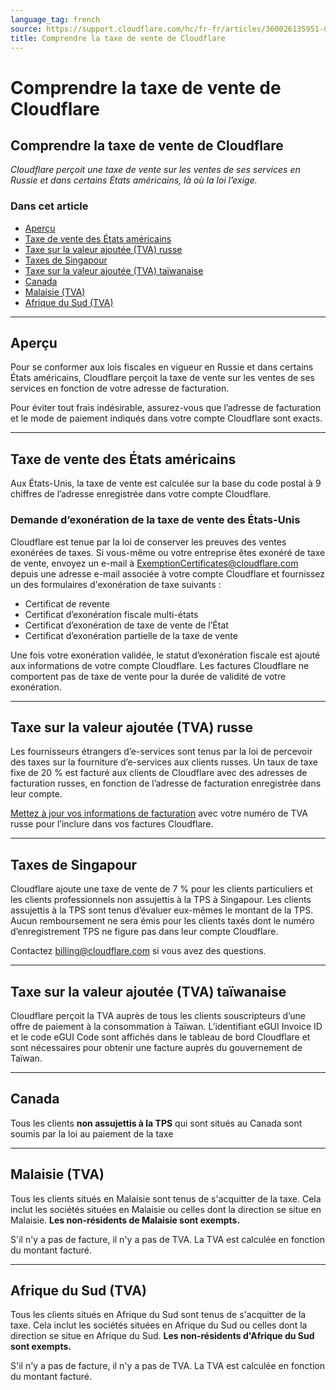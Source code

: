 ```yaml
---
language_tag: french
source: https://support.cloudflare.com/hc/fr-fr/articles/360026135951-Comprendre-la-taxe-de-vente-de-Cloudflare
title: Comprendre la taxe de vente de Cloudflare
---
```


# Comprendre la taxe de vente de Cloudflare

## Comprendre la taxe de vente de Cloudflare

_Cloudflare perçoit une taxe de vente sur les ventes de ses services en Russie et dans certains États américains, là où la loi l’exige._

### Dans cet article

-   [Aperçu](https://support.cloudflare.com/hc/fr-fr/articles/360026135951-Comprendre-la-taxe-de-vente-de-Cloudflare#2m7RT6AI5qBkB0YWwioCRx)
-   [Taxe de vente des États américains](https://support.cloudflare.com/hc/fr-fr/articles/360026135951-Comprendre-la-taxe-de-vente-de-Cloudflare#2IBuAhhkbLxTr39W79THGy)
-   [Taxe sur la valeur ajoutée (TVA) russe](https://support.cloudflare.com/hc/fr-fr/articles/360026135951-Comprendre-la-taxe-de-vente-de-Cloudflare#2oyOmMH4GOhfpEIWEZ6ETG)
-   [Taxes de Singapour](https://support.cloudflare.com/hc/fr-fr/articles/360026135951-Comprendre-la-taxe-de-vente-de-Cloudflare#h_6rIxZ29oODYgA0QTsAFcdY)
-   [Taxe sur la valeur ajoutée (TVA) taïwanaise](https://support.cloudflare.com/hc/fr-fr/articles/360026135951-Comprendre-la-taxe-de-vente-de-Cloudflare#h_5zS6KgfWKKmApDRspDervs)
-   [Canada](https://support.cloudflare.com/hc/fr-fr/articles/360026135951-Comprendre-la-taxe-de-vente-de-Cloudflare#h_2g8xEPCRENGw1vHq2eqhxM)
-   [Malaisie (TVA)](https://support.cloudflare.com/hc/fr-fr/articles/360026135951-Comprendre-la-taxe-de-vente-de-Cloudflare#h_1XGrVKaJIcMmUJeTosjzfY)
-   [Afrique du Sud (TVA)](https://support.cloudflare.com/hc/fr-fr/articles/360026135951-Comprendre-la-taxe-de-vente-de-Cloudflare#h_2xoVLGAGGiTHeaDNhUbU0S)

___

## Aperçu

Pour se conformer aux lois fiscales en vigueur en Russie et dans certains États américains, Cloudflare perçoit la taxe de vente sur les ventes de ses services en fonction de votre adresse de facturation.

Pour éviter tout frais indésirable, assurez-vous que l’adresse de facturation et le mode de paiement indiqués dans votre compte Cloudflare sont exacts.

___

## Taxe de vente des États américains

Aux États-Unis, la taxe de vente est calculée sur la base du code postal à 9 chiffres de l’adresse enregistrée dans votre compte Cloudflare.

### Demande d’exonération de la taxe de vente des États-Unis

Cloudflare est tenue par la loi de conserver les preuves des ventes exonérées de taxes. Si vous-même ou votre entreprise êtes exonéré de taxe de vente, envoyez un e-mail à ExemptionCertificates@cloudflare.com depuis une adresse e-mail associée à votre compte Cloudflare et fournissez un des formulaires d'exonération de taxe suivants :

-   Certificat de revente
-   Certificat d’exonération fiscale multi-états
-   Certificat d’exonération de taxe de vente de l’État
-   Certificat d’exonération partielle de la taxe de vente

Une fois votre exonération validée, le statut d’exonération fiscale est ajouté aux informations de votre compte Cloudflare. Les factures Cloudflare ne comportent pas de taxe de vente pour la durée de validité de votre exonération.

___

## Taxe sur la valeur ajoutée (TVA) russe

Les fournisseurs étrangers d’e-services sont tenus par la loi de percevoir des taxes sur la fourniture d’e-services aux clients russes. Un taux de taxe fixe de 20 % est facturé aux clients de Cloudflare avec des adresses de facturation russes, en fonction de l’adresse de facturation enregistrée dans leur compte.

[Mettez à jour vos informations de facturation](https://support.cloudflare.com/hc/articles/200170236/#12345682) avec votre numéro de TVA russe pour l’inclure dans vos factures Cloudflare.

___

## Taxes de Singapour

Cloudflare ajoute une taxe de vente de 7 % pour les clients particuliers et les clients professionnels non assujettis à la TPS à Singapour. Les clients assujettis à la TPS sont tenus d’évaluer eux-mêmes le montant de la TPS. Aucun remboursement ne sera émis pour les clients taxés dont le numéro d’enregistrement TPS ne figure pas dans leur compte Cloudflare.

Contactez billing@cloudflare.com si vous avez des questions.

___

## Taxe sur la valeur ajoutée (TVA) taïwanaise

Cloudflare perçoit la TVA auprès de tous les clients souscripteurs d’une offre de paiement à la consommation à Taïwan. L’identifiant eGUI Invoice ID et le code eGUI Code sont affichés dans le tableau de bord Cloudflare et sont nécessaires pour obtenir une facture auprès du gouvernement de Taïwan.

___

## Canada

Tous les clients **non assujettis à la TPS** qui sont situés au Canada sont soumis par la loi au paiement de la taxe

___

## Malaisie (TVA)

Tous les clients situés en Malaisie sont tenus de s'acquitter de la taxe. Cela inclut les sociétés situées en Malaisie ou celles dont la direction se situe en Malaisie. **Les non-résidents de Malaisie sont exempts.**

S'il n'y a pas de facture, il n'y a pas de TVA. La TVA est calculée en fonction du montant facturé.

___

## Afrique du Sud (TVA)

Tous les clients situés en Afrique du Sud sont tenus de s'acquitter de la taxe. Cela inclut les sociétés situées en Afrique du Sud ou celles dont la direction se situe en Afrique du Sud. **Les non-résidents d'Afrique du Sud sont exempts.**

S'il n'y a pas de facture, il n'y a pas de TVA. La TVA est calculée en fonction du montant facturé.
